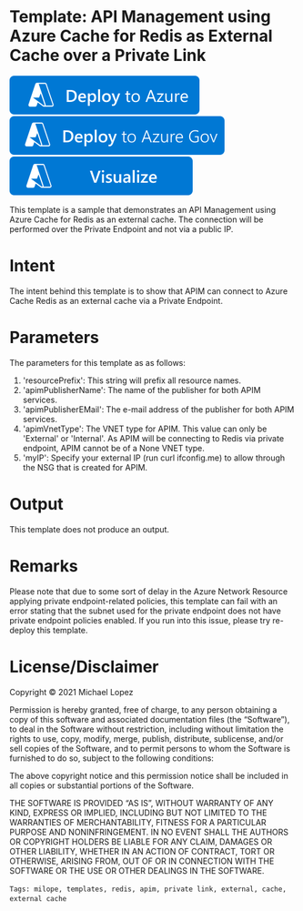 # Template: API Management using Azure Cache for Redis as External Cache over a Private Link

[![Deploy To Azure](https://raw.githubusercontent.com/Azure/azure-quickstart-templates/master/1-CONTRIBUTION-GUIDE/images/deploytoazure.svg?sanitize=true)](https://portal.azure.com/#create/Microsoft.Template/uri/https%3a%2f%2fraw.githubusercontent.com%2fmilope%2fazuretools%2fmaster%2fsrc%2ftemplates%2fapi-management%2fapim-external-redis-cache-over-private-link%2fazureDeploy.json)
[![Deploy To Azure US Gov](https://raw.githubusercontent.com/Azure/azure-quickstart-templates/master/1-CONTRIBUTION-GUIDE/images/deploytoazuregov.svg?sanitize=true)](https://portal.azure.us/#create/Microsoft.Template/uri/https%3a%2f%2fraw.githubusercontent.com%2fmilope%2fazuretools%2fmaster%2fsrc%2ftemplates%2fapi-management%2fapim-external-redis-cache-over-private-link%2fazureDeploy.json)
[![Visualize](https://raw.githubusercontent.com/Azure/azure-quickstart-templates/master/1-CONTRIBUTION-GUIDE/images/visualizebutton.svg?sanitize=true)](http://armviz.io/#/?load=https%3a%2f%2fraw.githubusercontent.com%2fmilope%2fazuretools%2fmaster%2fsrc%2ftemplates%2fapi-management%2fapim-external-redis-cache-over-private-link%2fazureDeploy.json)

This template is a sample that demonstrates an API Management using Azure Cache for Redis as an external cache. The connection will be performed over the Private Endpoint and not via a public IP.

# Intent

The intent behind this template is to show that APIM can connect to Azure Cache Redis as an external cache via a Private Endpoint.

# Parameters

The parameters for this template as as follows:

1. 'resourcePrefix': This string will prefix all resource names.
2. 'apimPublisherName': The name of the publisher for both APIM services.
3. 'apimPublisherEMail': The e-mail address of the publisher for both APIM services.
4. 'apimVnetType': The VNET type for APIM. This value can only be 'External' or 'Internal'. As APIM will be connecting to Redis via private endpoint, APIM cannot be of a None VNET type.
5. 'myIP': Specify your external IP (run curl ifconfig.me) to allow through the NSG that is created for APIM.

# Output

This template does not produce an output.

# Remarks

Please note that due to some sort of delay in the Azure Network Resource applying private endpoint-related policies, this template can fail with an error stating that the subnet used for the private endpoint does not have private endpoint policies enabled. If you run into this issue, please try re-deploy this template.

# License/Disclaimer

Copyright © 2021 Michael Lopez

Permission is hereby granted, free of charge, to any person obtaining a copy of
this software and associated documentation files (the “Software”), to deal in
the Software without restriction, including without limitation the rights to
use, copy, modify, merge, publish, distribute, sublicense, and/or sell copies
of the Software, and to permit persons to whom the Software is furnished to do
so, subject to the following conditions:

The above copyright notice and this permission notice shall be included in all
copies or substantial portions of the Software.

THE SOFTWARE IS PROVIDED “AS IS”, WITHOUT WARRANTY OF ANY KIND, EXPRESS OR
IMPLIED, INCLUDING BUT NOT LIMITED TO THE WARRANTIES OF MERCHANTABILITY,
FITNESS FOR A PARTICULAR PURPOSE AND NONINFRINGEMENT. IN NO EVENT SHALL THE
AUTHORS OR COPYRIGHT HOLDERS BE LIABLE FOR ANY CLAIM, DAMAGES OR OTHER
LIABILITY, WHETHER IN AN ACTION OF CONTRACT, TORT OR OTHERWISE, ARISING FROM,
OUT OF OR IN CONNECTION WITH THE SOFTWARE OR THE USE OR OTHER DEALINGS IN THE
SOFTWARE.

`Tags: milope, templates, redis, apim, private link, external, cache, external cache`
